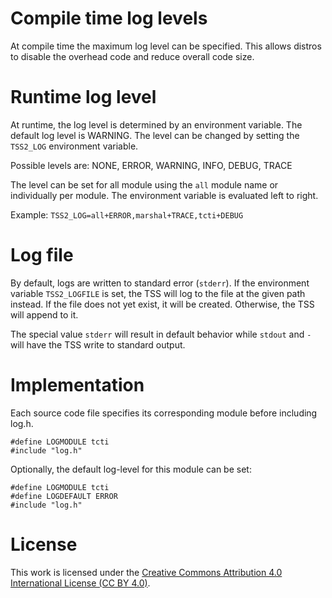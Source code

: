# Compile time log levels

At compile time the maximum log level can be specified. This allows distros to
disable the overhead code and reduce overall code size.

# Runtime log level

At runtime, the log level is determined by an environment variable. The default
log level is WARNING. The level can be changed by setting the `TSS2_LOG`
environment variable.

Possible levels are: NONE, ERROR, WARNING, INFO, DEBUG, TRACE

The level can be set for all module using the `all` module name or individually
per module. The environment variable is evaluated left to right.

Example: `TSS2_LOG=all+ERROR,marshal+TRACE,tcti+DEBUG`

# Log file

By default, logs are written to standard error (`stderr`). If the environment
variable `TSS2_LOGFILE` is set, the TSS will log to the file at the given path
instead. If the file does not yet exist, it will be created. Otherwise, the TSS
will append to it.

The special value `stderr` will result in default behavior while `stdout` and
`-` will have the TSS write to standard output.

# Implementation

Each source code file specifies its corresponding module before including log.h.
```
#define LOGMODULE tcti
#include "log.h"
```
Optionally, the default log-level for this module can be set:
```
#define LOGMODULE tcti
#define LOGDEFAULT ERROR
#include "log.h"
```
# License

This work is licensed under the
[Creative Commons Attribution 4.0 International License (CC BY 4.0)](https://creativecommons.org/licenses/by/4.0/).
